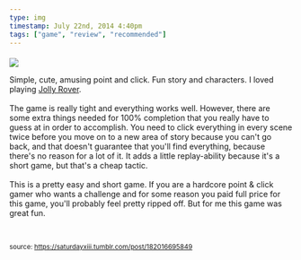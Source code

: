 ```yaml
---
type: img
timestamp: July 22nd, 2014 4:40pm
tags: ["game", "review", "recommended"]
---
```

####
<img src="https://saturdayxiii.github.io/media/182016695849.jpg"/>
                                                                                          


Simple, cute, amusing point and click. Fun story and characters. I loved playing <a href="https://store.steampowered.com/app/58200/Jolly_Rover/" target="_blank">Jolly Rover</a>.<br/><br/>The game is really tight and everything works well. However, there are some extra things needed for 100% completion that you really have to guess at in order to accomplish. You need to click everything in every scene twice before you move on to a new area of story because you can't go back, and that doesn't guarantee that you'll find everything, because there's no reason for a lot of it. It adds a little replay-ability because it's a short game, but that's a cheap tactic.<br/><br/>This is a pretty easy and short game. If you are a hardcore point &amp; click gamer who wants a challenge and for some reason you paid full price for this game, you'll probably feel pretty ripped off. But for me this game was great fun.

<br/>
 
                                    
                
                
                
                
                                
<small>source: https://saturdayxiii.tumblr.com/post/182016695849</small>